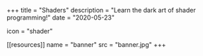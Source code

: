 +++
title = "Shaders"
description = "Learn the dark art of shader programming!"
date = "2020-05-23"

icon = "shader"

[[resources]]
name = "banner"
src = "banner.jpg"
+++
